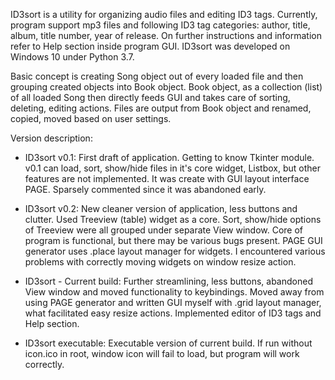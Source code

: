 ID3sort is a utility for organizing audio files and editing ID3 tags. Currently, program support mp3 files and following ID3 tag categories: author, title, album, title number, year of release. On further instructions and information refer to Help section inside program GUI. ID3sort was developed on Windows 10 under Python 3.7.
 
Basic concept is creating Song object out of every loaded file and then grouping created objects into Book object. Book object, as a collection (list) of all loaded Song then directly feeds GUI and takes care of sorting, deleting, editing actions. Files are output from Book object and renamed, copied, moved based on user settings.


Version description:
 - ID3sort v0.1:
 First draft of application. Getting to know Tkinter module. v0.1 can load, sort, show/hide files in it's core widget, Listbox, but other features are not implemented. It was create with GUI layout interface PAGE. Sparsely commented since it was abandoned early.
 
 - ID3sort v0.2:
 New cleaner version of application, less buttons and clutter. Used Treeview (table) widget as a core. Sort, show/hide options of Treeview were all grouped under separate View window. Core of program is functional, but there may be various bugs present. PAGE GUI generator uses .place layout manager for widgets. I encountered various problems with correctly moving widgets on window resize action.
 
 - ID3sort - Current build:
 Further streamlining, less buttons, abandoned View window and moved functionality to keybindings. Moved away from using PAGE generator and written GUI myself with .grid layout manager, what facilitated easy resize actions. Implemented editor of ID3 tags and Help section.
 
 - ID3sort executable:
 Executable version of current build. If run without icon.ico in root, window icon will fail to load, but program will work correctly.
